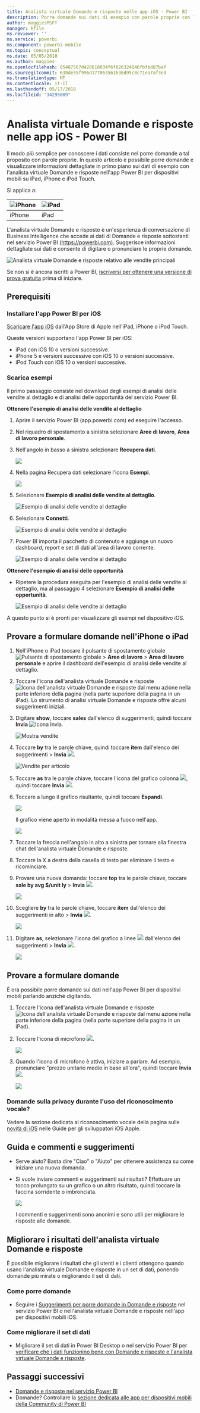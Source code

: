 ```yaml
---
title: Analista virtuale Domande e risposte nelle app iOS - Power BI
description: Porre domande sui dati di esempio con parole proprie con l'analista virtuale Domande e risposte nell'app Power BI per dispositivi mobili sul dispositivo iOS.
author: maggiesMSFT
manager: kfile
ms.reviewer: ''
ms.service: powerbi
ms.component: powerbi-mobile
ms.topic: conceptual
ms.date: 05/05/2018
ms.author: maggies
ms.openlocfilehash: 85487567d428618034f6f026324846fbfbd87baf
ms.sourcegitcommit: 638de55f996d177063561b36d95c8c71ea7af3ed
ms.translationtype: HT
ms.contentlocale: it-IT
ms.lasthandoff: 05/17/2018
ms.locfileid: "34295009"
---
```

# <a name="qa-virtual-analyst-in-ios-apps---power-bi"></a>Analista virtuale Domande e risposte nelle app iOS - Power BI

Il modo più semplice per conoscere i dati consiste nel porre domande a tal proposito con parole proprie. In questo articolo è possibile porre domande e visualizzare informazioni dettagliate in primo piano sui dati di esempio con l'analista virtuale Domande e risposte nell'app Power BI per dispositivi mobili su iPad, iPhone e iPod Touch. 

Si applica a:

| ![iPhone](media/mobile-apps-ios-qna/iphone-logo-50-px.png) | ![iPad](media/mobile-apps-ios-qna/ipad-logo-50-px.png) |
|:--- |:--- |
| iPhone |iPad |

L'analista virtuale Domande e risposte è un'esperienza di conversazione di Business Intelligence che accede ai dati di Domande e risposte sottostanti nel servizio Power BI [(https://powerbi.com)](https://powerbi.com). Suggerisce informazioni dettagliate sui dati e consente di digitare o pronunciare le proprie domande.

![Analista virtuale Domande e risposte relativo alle vendite principali](media/mobile-apps-ios-qna/power-bi-ios-q-n-a-top-sale-intro.png)

Se non si è ancora iscritti a Power BI, [iscriversi per ottenere una versione di prova gratuita](https://app.powerbi.com/signupredirect?pbi_source=web) prima di iniziare.

## <a name="prerequisites"></a>Prerequisiti

### <a name="install-the-power-bi-for-ios-app"></a>Installare l'app Power BI per iOS
[Scaricare l'app iOS](http://go.microsoft.com/fwlink/?LinkId=522062 "Scaricare l'app iPhone") dall'App Store di Apple nell'iPad, iPhone o iPod Touch.

Queste versioni supportano l'app Power BI per iOS:
- iPad con iOS 10 o versioni successive.
- iPhone 5 e versioni successive con iOS 10 o versioni successive. 
- iPod Touch con iOS 10 o versioni successive.

### <a name="download-samples"></a>Scarica esempi
Il primo passaggio consiste nel download degli esempi di analisi delle vendite al dettaglio e di analisi delle opportunità del servizio Power BI.

**Ottenere l'esempio di analisi delle vendite al dettaglio**

1. Aprire il servizio Power BI (app.powerbi.com) ed eseguire l'accesso.

2. Nel riquadro di spostamento a sinistra selezionare **Aree di lavoro**, **Area di lavoro personale**.

3. Nell'angolo in basso a sinistra selezionare **Recupera dati**.
   
    ![](media/mobile-apps-ios-qna/power-bi-get-data.png)

3. Nella pagina Recupera dati selezionare l'icona **Esempi**.
   
   ![](media/mobile-apps-ios-qna/power-bi-samples-icon.png)

4. Selezionare **Esempio di analisi delle vendite al dettaglio**.
 
    ![Esempio di analisi delle vendite al dettaglio](media/mobile-apps-ios-qna/power-bi-rs.png)
 
8. Selezionare **Connetti**.  
  
   ![Esempio di analisi delle vendite al dettaglio](media/mobile-apps-ios-qna/retail16.png)
   
5. Power BI importa il pacchetto di contenuto e aggiunge un nuovo dashboard, report e set di dati all'area di lavoro corrente.
   
   ![Esempio di analisi delle vendite al dettaglio](media/mobile-apps-ios-qna/power-bi-service-retail-sample.png)

**Ottenere l'esempio di analisi delle opportunità**

- Ripetere la procedura eseguita per l'esempio di analisi delle vendite al dettaglio, ma al passaggio 4 selezionare **Esempio di analisi delle opportunità**.

    ![Esempio di analisi delle vendite al dettaglio](media/mobile-apps-ios-qna/power-bi-oa.png)
  
A questo punto si è pronti per visualizzare gli esempi nel dispositivo iOS.

## <a name="try-asking-questions-on-your-iphone-or-ipad"></a>Provare a formulare domande nell'iPhone o iPad
1. Nell'iPhone o iPad toccare il pulsante di spostamento globale ![Pulsante di spostamento globale](media/mobile-ipad-app-get-started/power-bi-iphone-global-nav-button.png) > **Aree di lavoro** > **Area di lavoro personale** e aprire il dashboard dell'esempio di analisi delle vendite al dettaglio.

2. Toccare l'icona dell'analista virtuale Domande e risposte ![Icona dell'analista virtuale Domande e risposte](media/mobile-apps-ios-qna/power-bi-ios-q-n-a-icon.png) dal menu azione nella parte inferiore della pagina (nella parte superiore della pagina in un iPad).
     Lo strumento di analisi virtuale Domande e risposte offre alcuni suggerimenti iniziali.
3. Digitare **show**, toccare **sales** dall'elenco di suggerimenti, quindi toccare **Invia** ![Icona Invia](media/mobile-apps-ios-qna/power-bi-ios-qna-send-icon.png).

    ![Mostra vendite](media/mobile-apps-ios-qna/power-bi-ios-q-n-a-show-sales.png)
4. Toccare **by** tra le parole chiave, quindi toccare **item** dall'elenco dei suggerimenti > **Invia** ![](media/mobile-apps-ios-qna/power-bi-ios-qna-send-icon.png).

    ![Vendite per articolo](media/mobile-apps-ios-qna/power-bi-ios-q-n-a-sale-by-item.png)
5. Toccare **as** tra le parole chiave, toccare l'icona del grafico colonna ![](media/mobile-apps-ios-qna/power-bi-ios-q-n-a-column-chart-icon.png), quindi toccare **Invia** ![](media/mobile-apps-ios-qna/power-bi-ios-qna-send-icon.png).
6. Toccare a lungo il grafico risultante, quindi toccare **Espandi**.

    ![](media/mobile-apps-ios-qna/power-bi-ios-q-n-a-tap-expand-feedback.png)

    Il grafico viene aperto in modalità messa a fuoco nell'app.

    ![](media/mobile-apps-ios-qna/power-bi-ios-q-n-a-expanded-chart.png)
7. Toccare la freccia nell'angolo in alto a sinistra per tornare alla finestra chat dell'analista virtuale Domande e risposte.
8. Toccare la X a destra della casella di testo per eliminare il testo e ricominciare.
9. Provare una nuova domanda: toccare **top** tra le parole chiave, toccare **sale by avg $/unit ly** > **Invia** ![](media/mobile-apps-ios-qna/power-bi-ios-qna-send-icon.png).

    ![](media/mobile-apps-ios-qna/power-bi-ios-q-n-a-top-sale-2.png)
10. Scegliere **by** tra le parole chiave, toccare **item** dall'elenco dei suggerimenti in alto > **Invia** ![](media/mobile-apps-ios-qna/power-bi-ios-qna-send-icon.png).

     ![](media/mobile-apps-ios-qna/power-bi-ios-q-n-a-top-sale-by-time.png)
11. Digitare **as**, selezionare l'icona del grafico a linee ![](media/mobile-apps-ios-qna/power-bi-ios-q-n-a-line-chart-icon.png) dall'elenco dei suggerimenti > **Invia** ![](media/mobile-apps-ios-qna/power-bi-ios-qna-send-icon.png).

    ![](media/mobile-apps-ios-qna/power-bi-ios-q-n-a-top-sale-as-line.png)

## <a name="try-saying-your-questions"></a>Provare a formulare domande
È ora possibile porre domande sui dati nell'app Power BI per dispositivi mobili parlando anziché digitando.

1. Toccare l'icona dell'analista virtuale Domande e risposte ![Icona dell'analista virtuale Domande e risposte](media/mobile-apps-ios-qna/power-bi-ios-q-n-a-icon.png) dal menu azione nella parte inferiore della pagina (nella parte superiore della pagina in un iPad).
2. Toccare l'icona di microfono ![](media/mobile-apps-ios-qna/power-bi-ios-qna-mic-icon.png).

    ![](media/mobile-apps-ios-qna/power-bi-ios-qna-mic-on.png)

1. Quando l'icona di microfono è attiva, iniziare a parlare. Ad esempio, pronunciare "prezzo unitario medio in base all'ora", quindi toccare **Invia** ![](media/mobile-apps-ios-qna/power-bi-ios-qna-send-icon.png).

    ![](media/mobile-apps-ios-qna/power-bi-ios-qna-speech-complete.png)

### <a name="questions-about-privacy-when-using-speech-to-text"></a>Domande sulla privacy durante l'uso del riconoscimento vocale?
Vedere la sezione dedicata al riconoscimento vocale della pagina sulle [novità di iOS](https://go.microsoft.com/fwlink/?linkid=845624) nelle Guide per gli sviluppatori iOS Apple.

## <a name="help-and-feedback"></a>Guida e commenti e suggerimenti
* Serve aiuto? Basta dire "Ciao" o "Aiuto" per ottenere assistenza su come iniziare una nuova domanda.
* Si vuole inviare commenti e suggerimenti sui risultati? Effettuare un tocco prolungato su un grafico o un altro risultato, quindi toccare la faccina sorridente o imbronciata.

    ![](media/mobile-apps-ios-qna/power-bi-ios-q-n-a-tap-feedback.png)

    I commenti e suggerimenti sono anonimi e sono utili per migliorare le risposte alle domande.

## <a name="enhance-your-qa-virtual-analyst-results"></a>Migliorare i risultati dell'analista virtuale Domande e risposte
È possibile migliorare i risultati che gli utenti e i clienti ottengono quando usano l'analista virtuale Domande e risposte in un set di dati, ponendo domande più mirate o migliorando il set di dati.

### <a name="how-to-ask-questions"></a>Come porre domande
* Seguire i [Suggerimenti per porre domande in Domande e risposte](service-q-and-a-tips.md) nel servizio Power BI o nell'analista virtuale Domande e risposte nell'app per dispositivi mobili iOS.

### <a name="how-to-enhance-the-dataset"></a>Come migliorare il set di dati
* Migliorare il set di dati in Power BI Desktop o nel servizio Power BI per [verificare che i dati funzionino bene con Domande e risposte e l'analista virtuale Domande e risposte](service-prepare-data-for-q-and-a.md).

## <a name="next-steps"></a>Passaggi successivi
* [Domande e risposte nel servizio Power BI](power-bi-q-and-a.md)
* Domande? Controllare la [sezione dedicata alle app per dispositivi mobili della Community di Power BI](https://go.microsoft.com/fwlink/?linkid=839277)
